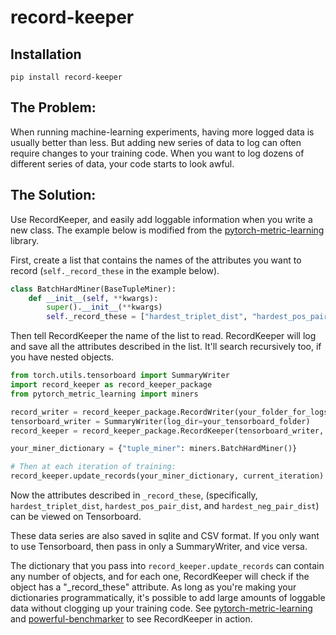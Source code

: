 # record-keeper

## Installation
```
pip install record-keeper
```

## The Problem:
When running machine-learning experiments, having more logged data is usually better than less. But adding new series of data to log can often require changes to your training code. When you want to log dozens of different series of data, your code starts to look awful.

## The Solution:

Use RecordKeeper, and easily add loggable information when you write a new class. The example below is modified from the [pytorch-metric-learning](https://github.com/KevinMusgrave/pytorch-metric-learning/blob/master/src/pytorch_metric_learning/miners/batch_hard_miner.py) library. 

First, create a list that contains the names of the attributes you want to record (```self._record_these``` in the example below).
```python
class BatchHardMiner(BaseTupleMiner):
    def __init__(self, **kwargs):
        super().__init__(**kwargs)
        self._record_these = ["hardest_triplet_dist", "hardest_pos_pair_dist", "hardest_neg_pair_dist"]
```

Then tell RecordKeeper the name of the list to read. RecordKeeper will log and save all the attributes described in the list. It'll search recursively too, if you have nested objects.
```python
from torch.utils.tensorboard import SummaryWriter
import record_keeper as record_keeper_package
from pytorch_metric_learning import miners

record_writer = record_keeper_package.RecordWriter(your_folder_for_logs)
tensorboard_writer = SummaryWriter(log_dir=your_tensorboard_folder)
record_keeper = record_keeper_package.RecordKeeper(tensorboard_writer, record_writer, ["_record_these"])

your_miner_dictionary = {"tuple_miner": miners.BatchHardMiner()}

# Then at each iteration of training:
record_keeper.update_records(your_miner_dictionary, current_iteration)
```

Now the attributes described in ```_record_these```, (specifically, ```hardest_triplet_dist```, ```hardest_pos_pair_dist```, and ```hardest_neg_pair_dist```) can be viewed on Tensorboard.

These data series are also saved in sqlite and CSV format. If you only want to use Tensorboard, then pass in only a SummaryWriter, and vice versa.

The dictionary that you pass into ```record_keeper.update_records``` can contain any number of objects, and for each one, RecordKeeper will check if the object has a "_record_these" attribute. As long as you're making your dictionaries programmatically, it's possible to add large amounts of loggable data without clogging up your training code. See [pytorch-metric-learning](https://github.com/KevinMusgrave/pytorch-metric-learning/) and [powerful-benchmarker](https://github.com/KevinMusgrave/powerful-benchmarker/) to see RecordKeeper in action.  
